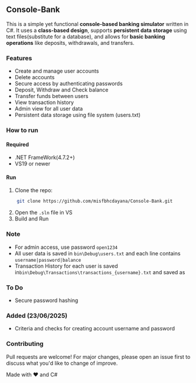 ## Console-Bank
This is a simple yet functional **console-based banking simulator** written in C#. It uses a **class-based design**, supports **persistent data storage** using text files(substitute for a database), and allows for **basic banking operations** like deposits, withdrawals, and transfers.

### Features
- Create and manage user accounts
- Delete accounts
- Secure access by authenticating passwords 
- Deposit, Withdraw and Check balance
- Transfer funds between users
- View transaction history
- Admin view for all user data
- Persistent data storage using file system (users.txt)

### How to run
#### Required
- .NET FrameWork(4.7.2+)
- VS19 or newer
#### Run
1. Clone the repo:<br>
```bash
    git clone https://github.com/misfbhcdayana/Console-Bank.git
```
2. Open the `.sln` file in VS
3. Build and Run

### Note
- For admin access, use password `open1234`
- All user data is saved in `bin\Debug\users.txt` and each line contains `username|password|balance`
- Transaction History for each user is saved in`bin\Debug\Transactions\transactions_{username}.txt` and saved as  

### To Do
- Secure password hashing

### Added (23/06/2025)
- Criteria and checks for creating account username and password

### Contributing
Pull requests are welcome! For major changes, please open an issue first to discuss what you'd like to change of improve.
<p style="align:center">Made with ❤️ and C#</p>